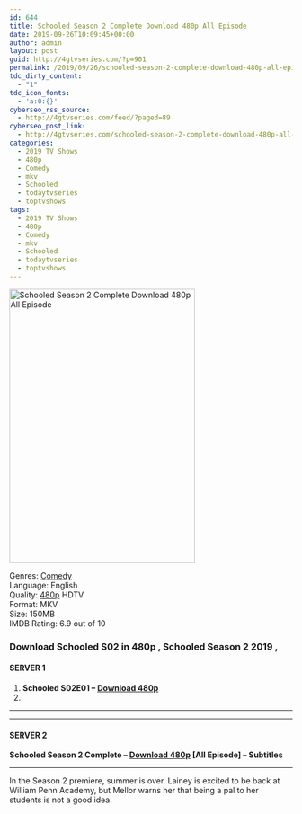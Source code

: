 ```yaml
---
id: 644
title: Schooled Season 2 Complete Download 480p All Episode
date: 2019-09-26T10:09:45+00:00
author: admin
layout: post
guid: http://4gtvseries.com/?p=901
permalink: /2019/09/26/schooled-season-2-complete-download-480p-all-episode/
tdc_dirty_content:
  - "1"
tdc_icon_fonts:
  - 'a:0:{}'
cyberseo_rss_source:
  - http://4gtvseries.com/feed/?paged=89
cyberseo_post_link:
  - http://4gtvseries.com/schooled-season-2-complete-download-480p-all-episode/
categories:
  - 2019 TV Shows
  - 480p
  - Comedy
  - mkv
  - Schooled
  - todaytvseries
  - toptvshows
tags:
  - 2019 TV Shows
  - 480p
  - Comedy
  - mkv
  - Schooled
  - todaytvseries
  - toptvshows
---
```

<img loading="lazy" class="aligncenter" src="https://3.bp.blogspot.com/--KCoOh_yiQM/XYyM086tTnI/AAAAAAAAAQM/sWRtk_hn-H04NVQkvqYrRi8UhGMIk_JygCK4BGAYYCw/s1600/Schooled%2BSeason%2B2.jpg" alt="Schooled Season 2 Complete Download 480p All Episode" width="330" height="488" />

Genres:&nbsp;<a href="http://4gtvseries.com/tag/comedy/" data-wpel-link="internal">Comedy</a>  
Language: English  
Quality:&nbsp;<a href="http://4gtvseries.com/tag/480p/" data-wpel-link="internal">480p</a>&nbsp;HDTV  
Format: MKV  
Size: 150MB  
IMDB Rating: 6.9 out of 10

### **Download Schooled S02 in 480p , Schooled Season 2 2019 ,&nbsp;**

#### <span><strong>SERVER 1</strong></span>

  1. **Schooled S02E01 – <a href="http://slink.dl480p.xyz/67R2qXe" data-wpel-link="external" target="_blank" rel="nofollow external noopener noreferrer" class="wpel-icon-left"><i class="wpel-icon fa fa-download" aria-hidden="true"></i>Download 480p</a>&nbsp;**
  2. 

* * *

* * *

#### <span><strong>SERVER 2</strong></span>

**Schooled Season 2 Complete – <a href="http://dl480p.xyz/665/" data-wpel-link="external" target="_blank" rel="nofollow external noopener noreferrer" class="wpel-icon-left"><i class="wpel-icon fa fa-download" aria-hidden="true"></i>Download 480p</a> [All Episode] – Subtitles**

* * *

In the Season 2 premiere, summer is over. Lainey is excited to be back at William Penn Academy, but Mellor warns her that being a pal to her students is not a good idea.

<div align="center">
</div>